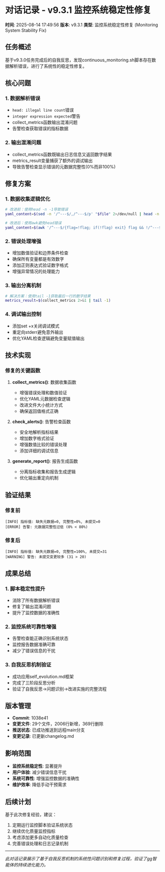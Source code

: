 # 对话记录 - v9.3.1 监控系统稳定性修复

**时间**: 2025-08-14 17:49:56
**版本**: v9.3.1
**类型**: 监控系统稳定性修复 (Monitoring System Stability Fix)

## 任务概述

基于v9.3.0任务完成后的自我反思，发现continuous_monitoring.sh脚本存在数据解析错误，进行了系统性的稳定性修复。

## 核心问题

### 1. 数据解析错误
- `head: illegal line count`错误
- `integer expression expected`警告
- collect_metrics函数输出混淆问题
- 告警检查获取错误的指标数据

### 2. 输出混淆问题
- collect_metrics函数既输出日志信息又返回数字结果
- metrics_result变量捕获了额外的调试输出
- 导致告警检查显示错误的元数据完整性(0%而非100%)

## 修复方案

### 1. 数据收集逻辑优化
```bash
# 改进前：使用head -n -1导致错误
yaml_content=$(sed -n '/^---$/,/^---$/p' "$file" 2>/dev/null | head -n -1 | tail -n +2)

# 改进后：使用awk避免head错误
yaml_content=$(awk '/^---$/{flag=!flag; if(!flag) exit} flag && !/^---$/' "$file" 2>/dev/null)
```

### 2. 错误处理增强
- 增加数值验证和边界条件检查
- 确保所有变量都是有效数字
- 添加正则表达式验证数字格式
- 增强异常情况的处理能力

### 3. 输出分离机制
```bash
# 解决方案：使用tail -1获取最后一行的数字结果
metrics_result=$(collect_metrics 2>&1 | tail -1)
```

### 4. 调试输出控制
- 添加set +x关闭调试模式
- 重定向stderr避免意外输出
- 优化YAML检查逻辑避免变量赋值输出

## 技术实现

### 修复的关键函数

1. **collect_metrics()**: 数据收集函数
   - 增强错误处理和数值验证
   - 优化YAML元数据检查逻辑
   - 改进文件大小统计方式
   - 确保返回值格式正确

2. **check_alerts()**: 告警检查函数
   - 安全地解析指标结果
   - 增加数字格式验证
   - 增强数值比较的错误处理
   - 添加详细的调试信息

3. **generate_report()**: 报告生成函数
   - 分离指标收集和报告生成逻辑
   - 优化输出重定向机制

## 验证结果

### 修复前
```
[INFO] 指标值: 缺失元数据=0, 完整性=0%, 未提交=0
[ERROR] 告警: 元数据完整性过低 (0% < 80%)
```

### 修复后
```
[INFO] 指标值: 缺失元数据=0, 完整性=100%, 未提交=31
[WARNING] 警告: 未提交变更较多 (31 > 20)
```

## 成果总结

### 1. 脚本稳定性提升
- 消除了所有数据解析错误
- 修复了输出混淆问题
- 提升了监控数据的准确性

### 2. 监控系统可靠性增强
- 告警检查能正确识别系统状态
- 监控报告数据准确可靠
- 减少了错误信息的干扰

### 3. 自我反思机制验证
- 成功应用self_evolution.md框架
- 完成了三阶段反思分析
- 验证了自我反思→问题识别→改进实施的完整流程

## 版本管理

- **Commit**: 1038e41
- **变更文件**: 29个文件，2006行新增，369行删除
- **推送状态**: 已成功推送到远程main分支
- **变更记录**: 已更新changelog.md

## 影响范围

- **监控系统稳定性**: 显著提升
- **用户体验**: 减少错误信息干扰
- **系统可靠性**: 增强监控数据的准确性
- **维护效率**: 降低手动干预需求

## 后续计划

基于此次修复经验，建议：
1. 定期运行监控脚本验证系统状态
2. 继续优化质量监控指标
3. 考虑添加更多自动化质量检查
4. 完善错误处理和日志记录机制

---

*此对话记录展示了基于自我反思机制的系统性问题识别和修复过程，验证了gg智能体的持续进化能力。*